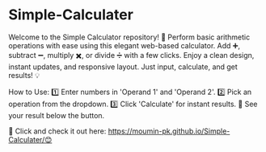 # Simple-Calculater
Welcome to the Simple Calculator repository! 🎉 Perform basic arithmetic operations with ease using this elegant web-based calculator. Add ➕, subtract ➖, multiply ✖️, or divide ➗ with a few clicks. Enjoy a clean design, instant updates, and responsive layout. Just input, calculate, and get results! 💡

How to Use:
1️⃣ Enter numbers in 'Operand 1' and 'Operand 2'.
2️⃣ Pick an operation from the dropdown.
3️⃣ Click 'Calculate' for instant results.
🎯 See your result below the button.

🔗 Click and check it out here: https://moumin-pk.github.io/Simple-Calculater/😊
